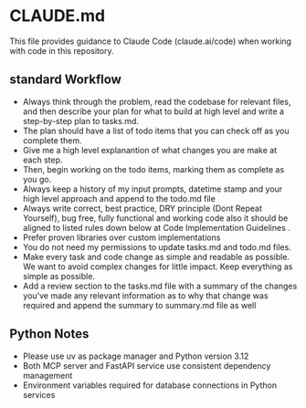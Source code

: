 # CLAUDE.md

This file provides guidance to Claude Code (claude.ai/code) when working with code in this repository.

## standard Workflow

- Always think through the problem, read the codebase for relevant files, and then describe your plan for what to build at high level and write a step-by-step plan to tasks.md.
- The plan should have a list of todo items that you can check off as you complete them.
- Give me a high level explanantion of what changes you are make at each step.
- Then, begin working on the todo items, marking them as complete as you go.
- Always keep a history of my input prompts, datetime stamp and your high level approach and append to the todo.md file
- Always write correct, best practice, DRY principle (Dont Repeat Yourself), bug free, fully functional and working code also it should be aligned to listed rules down below at Code Implementation Guidelines .
- Prefer proven libraries over custom implementations
- You do not need my permissions to update tasks.md and todo.md files.
- Make every task and code change as simple and readable as possible. We want to avoid complex changes for little impact. Keep everything as simple as possible.
- Add a review section to the tasks.md file with a summary of the changes you've made any relevant information as to why that change was required and append the summary to summary.md file as well

## Python Notes

- Please use uv as package manager and Python version 3.12
- Both MCP server and FastAPI service use consistent dependency management
- Environment variables required for database connections in Python services

##
